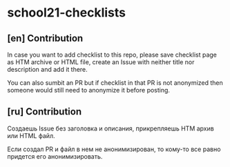 # school21-checklists

## [en] Contribution
In case you want to add checklist to this repo,
please save checklist page as HTM archive or HTML file,
create an Issue with neither title nor description and add it there.

You can also sumbit an PR
but if checklist in that PR is not anonymized
then someone would still need to anonymize it before posting.

## [ru] Contribution
Создаешь Issue без заголовка и описания,
прикрепляешь HTM архив или HTML файл.

Если создал PR и файл в нем не анонимизирован,
то кому-то все равно придется его анонимизировать.

